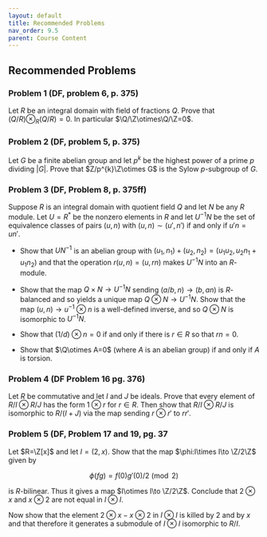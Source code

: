 ```yaml
---
layout: default
title: Recommended Problems
nav_order: 9.5
parent: Course Content
---
```


## Recommended Problems

### Problem 1 (DF, problem 6, p. 375)

Let $R$ be an integral domain with field of fractions $Q$. Prove that $(Q/R)\otimes_{R} (Q/R)=0.$ In particular $\Q/\Z\otimes\Q/\Z=0$.

### Problem 2 (DF, problem 5, p. 375)

Let $G$ be a finite abelian group and let $p^{k}$ be the highest power of a prime $p$ dividing $\vert G\vert$. Prove that $Z/p^{k}\Z\otimes G$ is the
Sylow $p$-subgroup of $G$.

### Problem 3 (DF, Problem 8, p. 375ff)

Suppose $R$ is an integral domain with quotient field $Q$ and let $N$ be any $R$ module. Let $U=R^{\ast}$ be the nonzero elements in $R$
and let $U^{-1}N$ be the set of equivalence classes of pairs $(u,n)$ with $(u,n)\sim (u',n')$ if and only if $u'n=un'$.

- Show that $UN^{-1}$ is an abelian group with $(u_1,n_1)+(u_2,n_2)=(u_1u_2,u_2n_1+u_1n_2)$ and that the operation $r(u,n)=(u,rn)$ makes
  $U^{-1}N$ into an $R$-module.

- Show that the map $Q\times N\to U^{-1}N$ sending $(a/b,n)\to (b,an)$ is $R$-balanced and so yields a unique map $Q\otimes N\to U^{-1}N$.
  Show that the map $(u,n)\to u^{-1}\otimes n$ is a well-defined inverse, and so $Q\otimes N$ is isomorphic to $U^{-1}N$.

- Show that $(1/d)\otimes n=0$ if and only if there is $r\in R$ so that $rn=0$.

- Show that $\Q\otimes A=0$ (where $A$ is an abelian group) if and only if $A$ is torsion.

### Problem 4 (DF Problem 16 pg. 376)

Let $R$ be commutative and let $I$ and $J$ be ideals. Prove that every element of $R/I\otimes R/J$ has the form $1\otimes r$ for $r\in R$.
Then show that $R/I\otimes R/J$ is isomorphic to $R/(I+J)$ via the map sending $r\otimes r'$ to $rr'$.

### Problem 5 (DF, Problem 17 and 19, pg. 37

Let $R=\Z[x]$ and let $I=(2,x)$. Show that the map $\phi:I\times I\to \Z/2\Z$ given by

$$
\phi(fg)=f(0)g'(0)/2\pmod{2}
$$

is $R$-bilinear. Thus it gives a map $I\otimes I\to \Z/2\Z$. Conclude that $2\otimes x$ and $x\otimes 2$ are not equal in $I\otimes I$.

Now show that the element $2\otimes x-x\otimes 2$ in $I\otimes I$ is killed by $2$ and by $x$ and that therefore it generates a submodule of $I\otimes I$
isomorphic to $R/I$.
